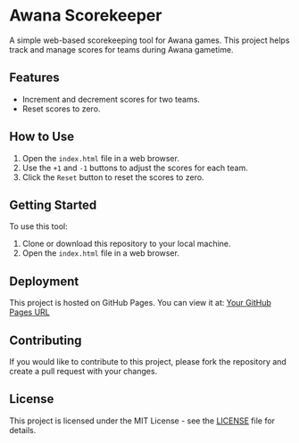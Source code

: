# Awana Scorekeeper

A simple web-based scorekeeping tool for Awana games. This project helps track and manage scores for teams during Awana gametime.

## Features

- Increment and decrement scores for two teams.
- Reset scores to zero.

## How to Use

1. Open the `index.html` file in a web browser.
2. Use the `+1` and `-1` buttons to adjust the scores for each team.
3. Click the `Reset` button to reset the scores to zero.

## Getting Started

To use this tool:

1. Clone or download this repository to your local machine.
2. Open the `index.html` file in a web browser.

## Deployment

This project is hosted on GitHub Pages. You can view it at: [Your GitHub Pages URL](https://yourusername.github.io/your-repository-name/)

## Contributing

If you would like to contribute to this project, please fork the repository and create a pull request with your changes.

## License

This project is licensed under the MIT License - see the [LICENSE](LICENSE) file for details.